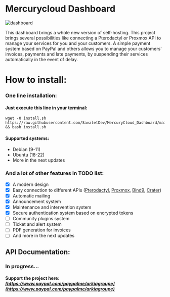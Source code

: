 # **Mercurycloud Dashboard**

![dashboard](https://cdn.mercurycloud.fr/TaWe3/MUDihiZa18.png/raw)

This dashboard brings a whole new version of self-hosting. This project brings several possibilities like connecting a Pterodactyl or Proxmox API to manage your services for you and your customers. A simple payment system based on PayPal and others allows you to manage your customers' invoices, payments and late payments, by suspending their services automatically in the event of delay.

# **How to install:**
### One line installation:
#### Just execute this line in your terminal:
```
wget -O install.sh https://raw.githubusercontent.com/SavaletDev/MercuryCloud_Dashboard/main/install.sh && bash install.sh
```
#### Supported systems:
 - Debian (9-11)
 - Ubuntu (18-22)
 - More in the next updates


### **And a lot of other features in TODO list:**
 - [x] A modern design
 - [x] Easy connection to different APIs ([Pterodactyl](https://pterodactyl.io/), [Proxmox](https://www.proxmox.com/), [Bind9](https://www.isc.org/bind/), [Crater](https://craterapp.com/))
 - [x] Automatic mailing
 - [x] Announcement system
 - [x] Maintenance and intervention system
 - [x] Secure authentication system based on encrypted tokens
 - [ ] Community plugins system
 - [ ] Ticket and alert system
 - [ ] PDF generation for invoices
 - [ ] And more in the next updates

## API Documentation:
### In progress...


#### Support the project here: _[https://www.paypal.com/paypalme/arkiagroupe](https://www.paypal.com/paypalme/arkiagroupe)_

